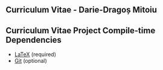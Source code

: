 ## Curriculum Vitae - Darie-Dragoș Mitoiu

## Curriculum Vitae Project Compile-time Dependencies

* [LaTeX](https://www.latex-project.org) (required)
* [Git](https://git-scm.com) (optional)
